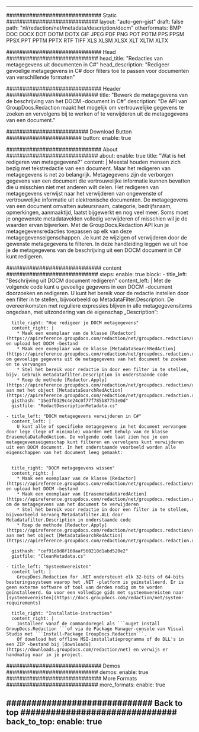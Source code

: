 
---
############################# Static ############################
layout: "auto-gen-gist" 
draft: false
path: "nl/redaction/net/metadata/description/docm"
otherformats: BMP DOC DOCX DOT DOTM DOTX GIF JPEG PDF PNG POT POTM PPS PPSM PPSX PPT PPTM PPTX RTF TIFF XLS XLSM XLSX XLT XLTM XLTX  

############################# Head ############################
head_title: "Redacties van metagegevens uit documenten in C#"
head_description: "Redigeer gevoelige metagegevens in C# door filters toe te passen voor documenten van verschillende formaten"

############################# Header ############################
title: "Bewerk de metagegevens van de beschrijving van het DOCM -document in C#"
description: "De API van GroupDocs.Redaction maakt het mogelijk om vertrouwelijke gegevens te zoeken en vervolgens bij te werken of te verwijderen uit de metagegevens van een document."

######################### Download Button #######################
button:
    enable: true

############################# About ############################
about:
    enable: true
    title: "Wat is het redigeren van metagegevens?"
    content: |
        Meestal houden mensen zich bezig met tekstredactie van een document. Maar het redigeren van metagegevens is net zo belangrijk. Metagegevens zijn de verborgen gegevens van een document die vertrouwelijke informatie kunnen bevatten die u misschien niet met anderen wilt delen. Het redigeren van metagegevens verwijst naar het verwijderen van ongewenste of vertrouwelijke informatie uit elektronische documenten. De metagegevens van een document omvatten auteursnaam, categorie, bedrijfsnaam, opmerkingen, aanmaaktijd, laatst bijgewerkt en nog veel meer. Soms moet je ongewenste metadatavelden volledig verwijderen of misschien wil je de waarden ervan bijwerken. Met de GroupDocs.Redaction API kun je metagegevensredacties toepassen op elk van deze metagegevenseigenschappen. Je kunt ze wijzigen of verwijderen door de gewenste metagegevens te filteren. In deze handleiding leggen we uit hoe je de metagegevens van de beschrijving uit een DOCM document in C# kunt redigeren.

############################# content ############################
steps:
    enable: true
    block:
    - title_left: "Beschrijving uit DOCM document redigeren"
      content_left: |
        Met de volgende code kunt u gevoelige gegevens in een DOCM -document doorzoeken en redigeren. U kunt het bereik voor de redactie instellen door een filter in te stellen, bijvoorbeeld op MetadataFilter.Description. De overeenkomsten met reguliere expressies blijven in alle metagegevensitems ongedaan, met uitzondering van de eigenschap „Description”:
        

      title_right: "Hoe redigeer je DOCM metagegevens"
      content_right: |
        * Maak een exemplaar van de klasse [Redactor](https://apireference.groupdocs.com/redaction/net/groupdocs.redaction/redactor) en upload het DOCM -bestand
        * Maak een exemplaar van de klasse [MetadataSearchRedAction](https://apireference.groupdocs.com/redaction/net/groupdocs.redaction.redactions/metadatasearchredaction) om gevoelige gegevens uit de metagegevens van het document te zoeken en te vervangen
        * Stel het bereik voor redactie in door een filter in te stellen, bijv. Gebruik metadatafilter.Description in onderstaande code
        * Roep de methode [Redactor.Apply](https://apireference.groupdocs.com/redaction/net/groupdocs.redaction/redactor/methods/apply/index) aan met het object [MetadataSearchRedAction](https://apireference.groupdocs.com/redaction/net/groupdocs.redaction.redactions/metadatasearchredaction)        
      gisthash: "15e3f0329c4e24c0f77f785b87753e0d"
      gistfile: "RedactDescriptionMetadata.cs"

    - title_left: "DOCM metagegevens verwijderen in C#"
      content_left: |
        U kunt alle of specifieke metagegevens in het document vervangen door lege (lege of minimale) waarden met behulp van de klasse ErasemetaDataRedAction. De volgende code laat zien hoe je een metagegevenseigenschap kunt filteren en vervolgens kunt verwijderen uit een DOCM document. In het onderstaande voorbeeld worden alle eigenschappen van het document leeg gemaakt:
        
        
      title_right: "DOCM metagegevens wissen"
      content_right: |
        * Maak een exemplaar van de klasse [Redactor](https://apireference.groupdocs.com/redaction/net/groupdocs.redaction/redactor) en upload het DOCM -bestand
        * Maak een exemplaar van [ErasemetadataredAction](https://apireference.groupdocs.com/redaction/net/groupdocs.redaction.redactions/erasemetadataredaction) om de metagegevens van het document te verwijderen
        * Stel het bereik voor redactie in door een filter in te stellen, bijvoorbeeld Vervang Metadatafilter.ALL door Metadatafilter.Description in onderstaande code 
        * Roep de methode [Redactor.Apply](https://apireference.groupdocs.com/redaction/net/groupdocs.redaction/redactor/methods/apply/index) aan met het object [MetadataSearchRedAction](https://apireference.groupdocs.com/redaction/net/groupdocs.redaction.redactions/metadatasearchredaction)
        
      gisthash: "cef91d8d8f160aaf560218d1abd520e2"
      gistfile: "CleanMetadata.cs"

    - title_left: "Systeemvereisten"
      content_left: |
        GroupDocs.Redaction for .NET ondersteunt elk 32-bits of 64-bits besturingssysteem waarop het .NET -platform is geïnstalleerd. Er is geen externe software of tool van derden nodig om te worden geïnstalleerd. Ga voor een volledige gids met systeemvereisten naar [systeemvereisten](https://docs.groupdocs.com/redaction/net/system-requirements)
        
      title_right: "Installatie-instructies"
      content_right: |
        Installeer vanaf de commandoregel als ```nuget install GroupDocs.Redaction ```of via de Package Manager-console van Visual Studio met ```Install-Package GroupDocs.Redaction```. 
        Of download het offline MSI-installatieprogramma of de DLL's in een ZIP -bestand bij [downloads](https://downloads.groupdocs.com/redaction/net) en verwijs er handmatig naar in je project.

############################# Demos ############################
demos:
    enable: true
############################# More Formats ############################
more_formats:
    enable: true

############################# Back to top ###############################
back_to_top:
    enable: true
---